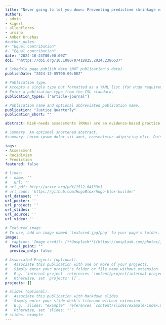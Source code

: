 ```yaml
---
title: "Never going to let you down: Preventing predictive shrinkage via the STRONG-R assessment method"
authors:
- admin
- kigerl
- allenflores
- ursino
- Amber Krushas
#author_notes:
#- "Equal contribution"
#- "Equal contribution"
date: "2024-10-23T00:00:00Z"
doi: "hhttps://doi.org/10.1080/07418825.2024.2386637"

# Schedule page publish date (NOT publication's date).
publishDate: "2024-12-05T00:00:00Z"

# Publication type.
# Accepts a single type but formatted as a YAML list (for Hugo requirements).
# Enter a publication type from the CSL standard.
publication_types: ["article-journal"]

# Publication name and optional abbreviated publication name.
publication: "Justice Quarterly"
publication_short: ""

abstract: Risk-needs assessments (RNAs) are an evidence-based practice used by practitioners to assign supervision and programming. While foundational to day-to-day practices, these tools are typically applied ‘off-the shelf,’ and are mistakenly assumed to demonstrate equivalent prediction accuracy regardless of location or population. Although researchers and providers are aware these tools experience performance shrinkage, the issue is commonly ignored. In 2016 the Tennessee Department of Correction (TDOC) collaborated with the developers of the Static Risk Offender Needs Guide – Revised (STRONG-R) to create a staged development of a locallydeveloped risk needs assessment. Using propensity score matching, a proxy sample was used to create an initial version of the STRONG-R, representing a TDOC-like sample. This version was deployed in 2017. Following data collection, developers recrafted the tool with local data to make Version 2.0. Findings demonstrate improved performance using this innovative method, effectively eliminating performance shrinkage for the TDOC STRONG-R.

# Summary. An optional shortened abstract.
#summary: Lorem ipsum dolor sit amet, consectetur adipiscing elit. Duis posuere tellus ac convallis placerat. Proin tincidunt magna sed ex sollicitudin condimentum.

tags:
- Assessment
- Recidivism
- Prediction
featured: false

# links:
# - name: ""
#   url: ""
# url_pdf: http://arxiv.org/pdf/1512.04133v1
# url_code: 'https://github.com/HugoBlox/hugo-blox-builder'
url_dataset: ''
url_poster: ''
url_project: ''
url_slides: ''
url_source: ''
url_video: ''

# Featured image
# To use, add an image named `featured.jpg/png` to your page's folder. 
image:
#  caption: 'Image credit: [**Unsplash**](https://unsplash.com/photos/jdD8gXaTZsc)'
  focal_point: ""
  preview_only: false

# Associated Projects (optional).
#   Associate this publication with one or more of your projects.
#   Simply enter your project's folder or file name without extension.
#   E.g. `internal-project` references `content/project/internal-project/index.md`.
#   Otherwise, set `projects: []`.
projects: []

# Slides (optional).
#   Associate this publication with Markdown slides.
#   Simply enter your slide deck's filename without extension.
#   E.g. `slides: "example"` references `content/slides/example/index.md`.
#   Otherwise, set `slides: ""`.
# slides: example
---
```

